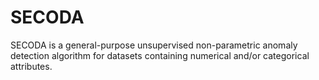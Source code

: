 # SECODA
SECODA is a general-purpose unsupervised non-parametric anomaly detection algorithm for datasets containing numerical and/or categorical attributes.
